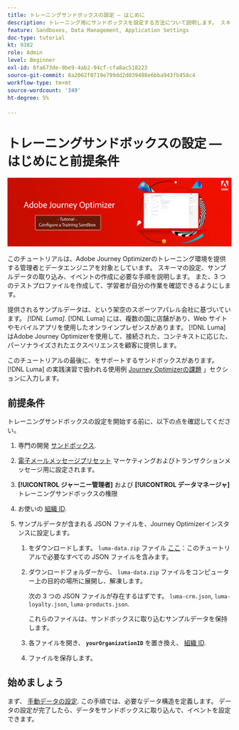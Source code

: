 ```yaml
---
title: トレーニングサンドボックスの設定 — はじめに
description: トレーニング用にサンドボックスを設定する方法について説明します。 スキーマの設定、サンプルデータの取り込み、イベントの作成に必要な手順を実行します。
feature: Sandboxes, Data Management, Application Settings
doc-type: tutorial
kt: 9382
role: Admin
level: Beginner
exl-id: 8fa673de-9be9-4ab2-94cf-cfa8ac518223
source-git-commit: 8a2062f0719e799dd2d039488e6bba943fb458c4
workflow-type: tm+mt
source-wordcount: '349'
ht-degree: 5%

---
```


# トレーニングサンドボックスの設定 — はじめにと前提条件

![バナーチュートリアル — トレーニングサンドボックスの設定](./assets/ajo-banner-configure-training-sandbox.png)

このチュートリアルは、Adobe Journey Optimizerのトレーニング環境を提供する管理者とデータエンジニアを対象としています。 スキーマの設定、サンプルデータの取り込み、イベントの作成に必要な手順を説明します。 また、3 つのテストプロファイルを作成して、学習者が自分の作業を確認できるようにします。

提供されるサンプルデータは、という架空のスポーツアパレル会社に基づいています。 _[!DNL Luma]_. [!DNL Luma] には、複数の国に店舗があり、Web サイトやモバイルアプリを使用したオンラインプレゼンスがあります。 [!DNL Luma] はAdobe Journey Optimizerを使用して、接続された、コンテキストに応じた、パーソナライズされたエクスペリエンスを顧客に提供します。

このチュートリアルの最後に、をサポートするサンドボックスがあります。 [!DNL Luma] の実践演習で扱われる使用例 [Journey Optimizerの課題](/help/challenges/introduction-and-prerequisites.md) 」セクションに入力します。

## 前提条件

トレーニングサンドボックスの設定を開始する前に、以下の点を確認してください。

1. 専門の開発 [サンドボックス](https://experienceleague.adobe.com/docs/journey-optimizer-learn/tutorials/access-control/create-and-manage-sandboxes.html?lang=en).
1. [電子メールメッセージプリセット](https://experienceleague.adobe.com/docs/journey-optimizer-learn/tutorials/channel-configuration/set-up-email-channel.html?lang=en) マーケティングおよびトランザクションメッセージ用に設定されます。
1. **[!UICONTROL ジャーニー管理者]** および **[!UICONTROL データマネージャ]** トレーニングサンドボックスの権限
1. お使いの [組織 ID](https://experienceleague.adobe.com/docs/core-services/interface/administration/organizations.html?lang=ja).

1. サンプルデータが含まれる JSON ファイルを、Journey Optimizerインスタンスに設定します。

   1. をダウンロードします。 `luma-data.zip` ファイル [ここ](/help/tutorial-configure-a-training-sandbox/assets/luma-data.zip)：このチュートリアルで必要なすべての JSON ファイルを含みます。

   1. ダウンロードフォルダーから、 `luma-data.zip` ファイルをコンピューター上の目的の場所に展開し、解凍します。

      次の 3 つの JSON ファイルが存在するはずです。 `luma-crm.json`, `luma-loyalty.json`, `luma-products.json`.

      これらのファイルは、サンドボックスに取り込むサンプルデータを保持します。

   1. 各ファイルを開き、 **`yourOrganizationID`** を置き換え、 [組織 ID](https://experienceleague.adobe.com/docs/core-services/interface/administration/organizations.html?lang=en).

   1. ファイルを保存します。

## 始めましょう

まず、 [手動データの設定](/help/tutorial-configure-a-training-sandbox/manual-data-set-up.md). この手順では、必要なデータ構造を定義します。 データの設定が完了したら、データをサンドボックスに取り込んで、イベントを設定できます。
